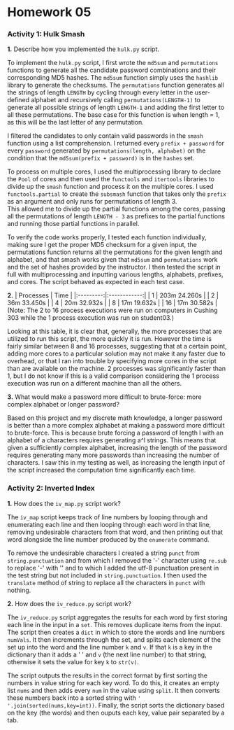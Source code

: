 Homework 05
===========

### Activity 1: Hulk Smash

**1.** Describe how you implemented the `hulk.py` script.

To implement the `hulk.py` script, I first wrote the `md5sum` and 
`permutations` functions to generate all the candidate password combinations
and their corresponding MD5 hashes.  The `md5sum` function simply uses the
`hashlib` library to generate the checksums.  The `permutations` function
generates all the strings of length `LENGTH` by cycling through every letter
in the user-defined alphabet and recursively calling 
`permutations(LENGTH-1)` to generate all possible strings of length 
`LENGTH-1` and adding the first letter to all these permutations.  The base
case for this function is when length = 1, as this will be the last letter
of any permutation.

I filtered the candidates to only contain valid passwords in the `smash` 
function using a list comprehension.  I returned every `prefix + password`
for every `password` generated by `permutations(length, alphabet)` on the
condition that the `md5sum(prefix + password)` is in the `hashes` set.

To process on multiple cores, I used the multiprocessing library to declare
the `Pool` of cores and then used the `functools` and `itertools` libraries
to divide up the `smash` function and process it on the multiple cores. 
I used `functools.partial` to create the `subsmash` function that takes only 
the `prefix` as an argument and only runs for permutations of length 3.  
This allowed me to divide up the partial functions among the cores, passing
all the permutations of length `LENGTH - 3` as prefixes to the partial
functions and running those partial functions in parallel.

To verify the code works properly, I tested each function individually, 
making sure I get the proper MD5 checksum for a given input, the permutations
function returns all the permutations for the given length and alphabet, and
that smash works given that `md5sum` and `permutations` work and the set of
hashes provided by the instructor.  I then tested the script in full with 
multiprocessing and inputting various lengths, alphabets, prefixes, and 
cores.  The script behaved as expected in each test case.

**2.**
| Processes |     Time     |
|:---------:|:------------:|
|     1     | 203m 24.260s |
|     2     |  36m 33.450s |
|     4     |  20m 32.932s |
|     8     |  17m 19.632s |
|     16    |  17m 30.582s |
(Note: The 2 to 16 process executions were run on computers in Cushing 303
while the 1 process execution was run on student03.)

Looking at this table, it is clear that, generally, the more processes that 
are utilized to run this script, the more quickly it is run.  However the
time is fairly similar between 8 and 16 processes, suggesting that at a 
certain point, adding more cores to a particular solution may not make it 
any faster due to overhead, or that I ran into trouble by specifying more 
cores in the script than are available on the machine.  2 processes was 
significantly faster than 1, but I do not know if this is a valid comparison
considering the 1 process execution was run on a different machine than all
the others.

**3.** What would make a password more difficult to brute-force: more
complex alphabet or longer password?

Based on this project and my discrete math knowledge, a longer password is
better than a more complex alphabet at making a password more difficult to
brute-force.  This is because brute forcing a password of length l with 
an alphabet of a characters requires generating a^l strings.  This means that
given a sufficiently complex alphabet, increasing the length of the password
requires generating many more passwords than increasing the number of 
characters.  I saw this in my testing as well, as increasing the length 
input of the script increased the computation time significantly each time.

### Activity 2: Inverted Index

**1.** How does the `iv_map.py` script work?

The `iv_map` script keeps track of line numbers by looping through and
enumerating each line and then looping through each word in that line,
removing undesirable characters from that word, and then printing out that
word alongside the line number produced by the `enumerate`  command.

To remove the undesirable characters I created a string `punct` from 
`string.punctuation` and from which I removed the '-' character using 
`re.sub` to replace '-' with '' and to which I added the utf-8 punctuation
present in the test string but not included in `string.punctuation`.  I then
used the `translate` method of string to replace all the characters in 
`punct` with nothing.

**2.** How does the `iv_reduce.py` script work?

The `iv_reduce.py` script aggregates the results for each word by first 
storing each line in the input in a `set`.  This removes duplicate items from
the input.  The script then creates a `dict` in which to store the words and
line numbers `numVals`.  It then increments through the set, and splits each
element of the set up into the word and the line number `k` and `v`.  If that
`k` is a key in the dictionary than it adds a ' ' and `v` (the next line 
number) to that string, otherwise it sets the value for key `k` to `str(v)`.

The script outputs the results in the correct format by first sorting the
numbers in value string for each key word.  To do this, it creates an empty
list `nums` and then adds every `num` in the value using `split`.  It then
converts these numbers back into a sorted string with
`' '.join(sorted(nums,key=int))`.  Finally, the script sorts the dictionary
based on the key (the words) and then ouputs each key, value pair 
separated by a tab.
